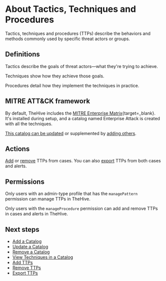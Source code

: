 # About Tactics, Techniques and Procedures

Tactics, techniques and procedures (TTPs) describe the behaviors and methods commonly used by specific threat actors or groups.

## Definitions

Tactics describe the goals of threat actors—what they're trying to achieve.

Techniques show how they achieve those goals.

Procedures detail how they implement the techniques in practice.

## MITRE ATT&CK framework

By default, TheHive includes the [MITRE Enterprise Matrix](https://attack.mitre.org/matrices/enterprise/){target=_blank}. It's installed during setup, and a catalog named Enterprise Attack is created with all the techniques.

[This catalog can be updated](../../../../administration/ttps/update-a-catalog.md) or supplemented by [adding others](../../../../administration/ttps/add-a-catalog.md).

## Actions

[Add](add-ttps.md) or [remove](remove-ttps.md) TTPs from cases. You can also [export](export-ttps.md) TTPs from both cases and alerts.

## Permissions

Only users with an admin-type profile that has the `managePattern` permission can manage TTPs in TheHive.

Only users with the `manageProcedure` permission can add and remove TTPs in cases and alerts in TheHive.

<h2>Next steps</h2>

* [Add a Catalog](../../../../administration/ttps/add-a-catalog.md)
* [Update a Catalog](../../../../administration/ttps/update-a-catalog.md)
* [Remove a Catalog](../../../../administration/ttps/remove-a-catalog.md)
* [View Techniques in a Catalog](../../../../administration/ttps/view-techniques-in-a-catalog.md)
* [Add TTPs](add-ttps.md)
* [Remove TTPs](remove-ttps.md)
* [Export TTPs](export-ttps.md)